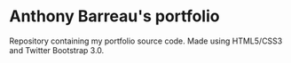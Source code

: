 # Anthony Barreau's portfolio

Repository containing my portfolio source code.
Made using HTML5/CSS3 and Twitter Bootstrap 3.0.